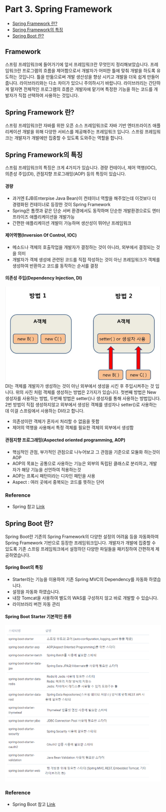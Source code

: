 # Part 3. Spring Framework
* [Spring Framework 란?](#spring-framework-란)
* [Spring Framework의 특징](#spring-framework의-특징)
* [Spring Boot 란?](#spring-boot-란?)

## Framework
스프링 프레임워크에 들어가기에 앞서 프레임워크란 무엇인지 정리해보았습니다. 프레임워크란 프로그램의 흐름을 제어함으로서 개발자가 어떠한 틀에 맞춰 개발을 하도록 유도하는 것입니다. 
틀을 만듦으로써 개발 생산성을 향상 시키고 개발을 더욱 쉽게 만들어줍니다. 라이브러리와는 다소 차이가 있으니 주의하시기 바랍니다.
라이브러리는 간단하게 말자면 전체적인 프로그램의 흐름은 개발자에 맡기며 특정한 기능을 하는 코드를 개발자가 직접 선택하여 사용하는 것입니다.

## Spring Framework 란?
스프링 프레임워크란 자바를 위한 오픈 소스 프레임워크로 자바 기반 엔터프라이즈 애플리케이션 개발을 위해 다양한 서비스를 제공해주는 프레임워크 입니다.
스프링 프레임워크는 개발자가 개발에만 집중할 수 있도록 도와주는 역할을 합니다. 

## Spring Framework의 특징
스프림 프레임워크의 특징은 크게 4가지가 있습니다. 경량 컨테이너,  제어 역행(IOC), 의존성 주입(DI), 관점지향 프로그래밍(AOP) 등의 특징이 있습니다.
#### 경량
 * 과거엔 EJB(Enterpise Java Bean)이 컨테이너 역할을 해주었는데 이것보다 더 경령화된 컨테이너로 등장한 것이 Spring Framework
 * Spring은 톰캣과 같은 단순 서버 환경에서도 동작하며 단순한 개발환경으로도 엔터프라이즈 애플리케이션을 개발가능
 * 간편한 애플리케이션 개발이 가능하며 생산성이 뛰어난 프레임워크

#### 제어역행(Inversion Of Control, IOC)
 * 메소드나 객체의 호출작업을 개발자가 결정하는 것이 아니라, 외부에서 결정되는 것을 의미
 * 개발자가 객체 생성에 관련된 코드를 직접 작성하는 것이 아닌 프레임워크가 객체를 생성하여 반환하고 코드를 동작하는 순서를 결정

#### 의존성 주입(Dependency Injection, DI)
 ![DI](https://github.com/joonsu1229/interviewPrepare/blob/main/img_folder/DI.png)<br>
 DI는 객체를 개발자가 생성하는 것이 아닌 외부에서 생성을 시킨 후 주입시켜주는 것 입니다. 위의 사진 처럼 객체를 생성하는 방법은 2가지가 있습니다. 첫번째 방법은 New 생성자를 사용하는 방법, 두번째 방법은 setter()나 생성자를 통해 사용하는 방법입니다. 2번 방법이 직접 생성하지않고 외부에서 생성된 객체를 생성자나 setter()로 사용하는데 이걸 스프링에서 사용하는 DI라고 합니다.<br>
 * 의존성이란 객체가 혼자서 처리할 수 없음을 뜻함
 * 제어의 역행을 사용해서 특정 객체를 필요한 객체의 외부에서 생성함

#### 관점지향 프로그래밍(Aspected oriented programming, AOP)
 * 핵심적인 관점, 부가적인 관점으로 나누어보고 그 관점을 기준으로 모듈화 하는것이 AOP
 * AOP의 목표는 공통으로 사용하는 기능은 외부의 독립된 클래스로 분리하고, 개발자가 해당 기능을 선언하여 적용하는것
 * AOP는 프록시 패턴이라는 디자인 패턴을 사용
 * Aspect : 여러 곳에서 중복되는 코드를 뜻하는 단어
### Reference
  * Spring 참고 [Link](https://private.tistory.com/39)
## Spring Boot 란?
Spring Boot란 기존의 Spring Framework의 다양한 설정의 어려움 등을 자동화하여 Spring Framework 기반으로 등장한 프레임워크입니다. 개발자가 개발에 집중할 수 있도록 기존 스프링 프레임워크에서 설정하던 다양한 파일들을 패키징하여 간편하게 제공하였습니다.

#### Spring Boot의 특징
 * Starter라는 기능을 이용하여 기존 Spring MVC의 Dependency를 자동화 하였습니다.
 * 설정을 자동화 하였습니다.
 * 내장 Tomcat을 사용하여 별도의 WAS를 구성하지 않고 바로 개발할 수 있습니다.
 * 라이브러리 버전 자동 관리
#### Spring Boot Starter 기본적인 종류
![SpringBoot Starter](https://github.com/joonsu1229/interviewPrepare/blob/main/img_folder/starter.png)
### Reference
 * Spring Boot 참고 [Link](https://incheol-jung.gitbook.io/docs/q-and-a/spring/spring-boot)
